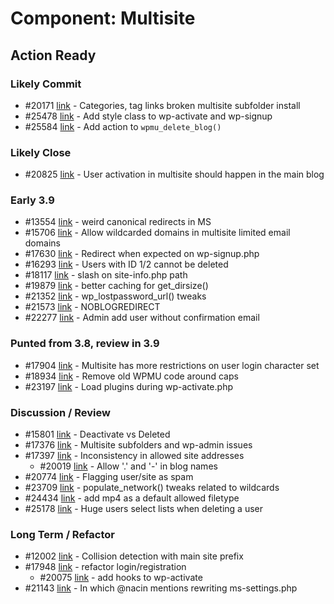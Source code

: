 # Component: Multisite

## Action Ready

### Likely Commit

* #20171 [link](http://core.trac.wordpress.org/ticket/20171) - Categories, tag links broken multisite subfolder install
* #25478 [link](http://core.trac.wordpress.org/ticket/25478) - Add style class to wp-activate and wp-signup
* #25584 [link](http://core.trac.wordpress.org/ticket/25584) - Add action to `wpmu_delete_blog()`

### Likely Close

* #20825 [link](http://core.trac.wordpress.org/ticket/20825) - User activation in multisite should happen in the main blog

### Early 3.9

* #13554 [link](http://core.trac.wordpress.org/ticket/13554) - weird canonical redirects in MS
* #15706 [link](http://core.trac.wordpress.org/ticket/15706) - Allow wildcarded domains in multisite limited email domains
* #17630 [link](http://core.trac.wordpress.org/ticket/17630) - Redirect when expected on wp-signup.php
* #16293 [link](http://core.trac.wordpress.org/ticket/16293) - Users with ID 1/2 cannot be deleted
* #18117 [link](http://core.trac.wordpress.org/ticket/18117) - slash on site-info.php path
* #19879 [link](http://core.trac.wordpress.org/ticket/19879) - better caching for get_dirsize()
* #21352 [link](http://core.trac.wordpress.org/ticket/21352) - wp_lostpassword_url() tweaks
* #21573 [link](http://core.trac.wordpress.org/ticket/21573) - NOBLOGREDIRECT
* #22277 [link](http://core.trac.wordpress.org/ticket/22277) - Admin add user without confirmation email

### Punted from 3.8, review in 3.9

* #17904 [link](http://core.trac.wordpress.org/ticket/17904) - Multisite has more restrictions on user login character set
* #18934 [link](http://core.trac.wordpress.org/ticket/18934) - Remove old WPMU code around caps
* #23197 [link](http://core.trac.wordpress.org/ticket/23197) - Load plugins during wp-activate.php

### Discussion / Review

* #15801 [link](http://core.trac.wordpress.org/ticket/15801) - Deactivate vs Deleted
* #17376 [link](http://core.trac.wordpress.org/ticket/17376) - Multisite subfolders and wp-admin issues
* #17397 [link](http://core.trac.wordpress.org/ticket/17397) - Inconsistency in allowed site addresses
	* #20019 [link](http://core.trac.wordpress.org/ticket/20019) - Allow '.' and '-' in blog names
* #20774 [link](http://core.trac.wordpress.org/ticket/20774) - Flagging user/site as spam
* #23709 [link](http://core.trac.wordpress.org/ticket/23709) - populate_network() tweaks related to wildcards
* #24434 [link](http://core.trac.wordpress.org/ticket/24434) - add mp4 as a default allowed filetype
* #25178 [link](http://core.trac.wordpress.org/ticket/25178) - Huge users select lists when deleting a user

### Long Term / Refactor

* #12002 [link](http://core.trac.wordpress.org/ticket/12002) - Collision detection with main site prefix
* #17948 [link](http://core.trac.wordpress.org/ticket/17948) - refactor login/registration
	* #20075 [link](http://core.trac.wordpress.org/ticket/20075) - add hooks to wp-activate
* #21143 [link](http://core.trac.wordpress.org/ticket/21143) - In which @nacin mentions rewriting ms-settings.php
